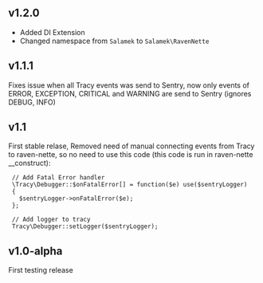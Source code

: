 
v1.2.0
------
* Added DI Extension
* Changed namespace from `Salamek` to `Salamek\RavenNette`

v1.1.1
------
Fixes issue when all Tracy events was send to Sentry, now only events of ERROR, EXCEPTION, CRITICAL and WARNING are send to Sentry (ignores DEBUG, INFO)

v1.1
----
First stable relase,
Removed need of manual connecting events from Tracy to raven-nette, so no need to use this code (this code is run in raven-nette __construct):

```
 // Add Fatal Error handler		
 \Tracy\Debugger::$onFatalError[] = function($e) use($sentryLogger)		
 {		
   $sentryLogger->onFatalError($e);		
 };		
 		
 // Add logger to tracy		
 Tracy\Debugger::setLogger($sentryLogger);
```

v1.0-alpha
----------
First testing release
